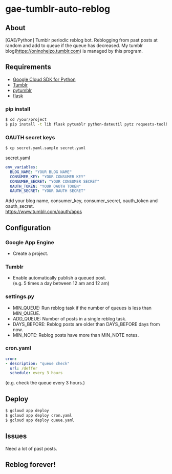 # gae-tumblr-auto-reblog

## About
[GAE/Python] Tumblr periodic reblog bot.
Reblogging from past posts at random and add to queue if the queue has decreased.
My tumblr blog(https://oninoheizo.tumblr.com) is managed by this program.

## Requirements
- [Google Cloud SDK for Python][]
- [Tumblr][]
- [pytumblr][]
- [flask][]

### pip install
```bash
$ cd /your/project
$ pip install -t lib flask pytumblr python-dateutil pytz requests-toolbelt
```

### OAUTH secret keys
```bash
$ cp secret.yaml.sample secret.yaml
```
secret.yaml
```yaml
env_variables:
  BLOG_NAME: "YOUR BLOG NAME"
  CONSUMER_KEY: "YOUR CONSUMER KEY"
  CONSUMER_SECRET: "YOUR CONSUMER SECRET"
  OAUTH_TOKEN: "YOUR OAUTH TOKEN"
  OAUTH_SECRET: "YOUR OAUTH SECRET"
```
Add your blog name, consumer_key, consumer_secret, oauth_token and oauth_secret.  
https://www.tumblr.com/oauth/apps

## Configuration
### Google App Engine
- Create a project.
### Tumblr
- Enable automatically publish a queued post.  
(e.g. 5 times a day between 12 am and 12 am)
### settings.py
- MIN_QUEUE: Run reblog task if the number of queues is less than MIN_QUEUE.
- ADD_QUEUE: Number of posts in a single reblog task.
- DAYS_BEFORE: Reblog posts are older than DAYS_BEFORE days from now.
- MIN_NOTE: Reblog posts have more than MIN_NOTE notes.
### cron.yaml
```yaml
cron:
- description: "queue check"
  url: /deffer
  schedule: every 3 hours
```
(e.g. check the queue every 3 hours.)

## Deploy
```bash
$ gcloud app deploy
$ gcloud app deploy cron.yaml
$ gcloud app deploy queue.yaml
```

## Issues
Need a lot of past posts.

## Reblog forever!

[Tumblr]: https://www.tumblr.com/
[Google Cloud SDK for Python]: https://cloud.google.com/appengine/docs/standard/python/download
[pytumblr]: https://github.com/tumblr/pytumblr
[flask]: http://flask.pocoo.org/


